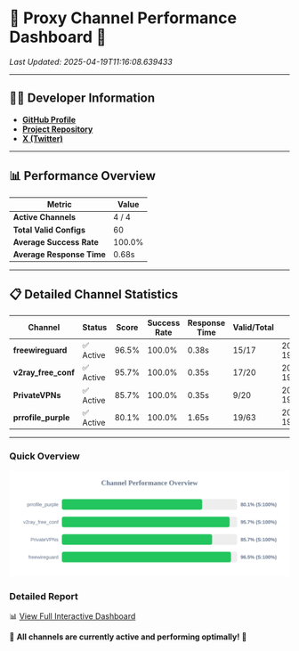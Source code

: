 # 🌟 Proxy Channel Performance Dashboard 🌟

_Last Updated: 2025-04-19T11:16:08.639433_

---

## 👩‍💻 Developer Information

- **[GitHub Profile](https://github.com/4n0nymou3)**  
- **[Project Repository](https://github.com/4n0nymou3/multi-proxy-config-fetcher)**  
- **[X (Twitter)](https://x.com/4n0nymou3)**  

---

## 📊 Performance Overview

| Metric                | Value       |
|-----------------------|-------------|
| **Active Channels**   | 4 / 4       |
| **Total Valid Configs** | 60          |
| **Average Success Rate** | 100.0%      |
| **Average Response Time** | 0.68s       |

---

## 📋 Detailed Channel Statistics

| Channel          | Status     | Score  | Success Rate | Response Time | Valid/Total | Last Success               |
|------------------|------------|--------|--------------|---------------|-------------|----------------------------|
| **freewireguard**  | ✅ Active  | 96.5%  | 100.0% | 0.38s         | 15/17       | 2025-04-19T11:16:08.638155 |
| **v2ray_free_conf**  | ✅ Active  | 95.7%  | 100.0% | 0.35s         | 17/20       | 2025-04-19T11:16:07.851415 |
| **PrivateVPNs**  | ✅ Active  | 85.7%  | 100.0% | 0.35s         | 9/20       | 2025-04-19T11:16:08.234531 |
| **prrofile_purple**  | ✅ Active  | 80.1%  | 100.0% | 1.65s         | 19/63       | 2025-04-19T11:16:07.455130 |

---

### Quick Overview
<div align="center">
  <a href="https://raw.githubusercontent.com/nullluser/NullRepo/refs/heads/main/assets/channel_stats_chart.svg">
    <img src="https://raw.githubusercontent.com/nullluser/NullRepo/refs/heads/main/assets/channel_stats_chart.svg" alt="Source Performance Statistics" width="800">
  </a>
</div>

### Detailed Report
📊 [View Full Interactive Dashboard](https://htmlpreview.github.io/?https://github.com/nullluser/NullRepo/blob/main/assets/performance_report.html)

🎉 **All channels are currently active and performing optimally!** 🎉
